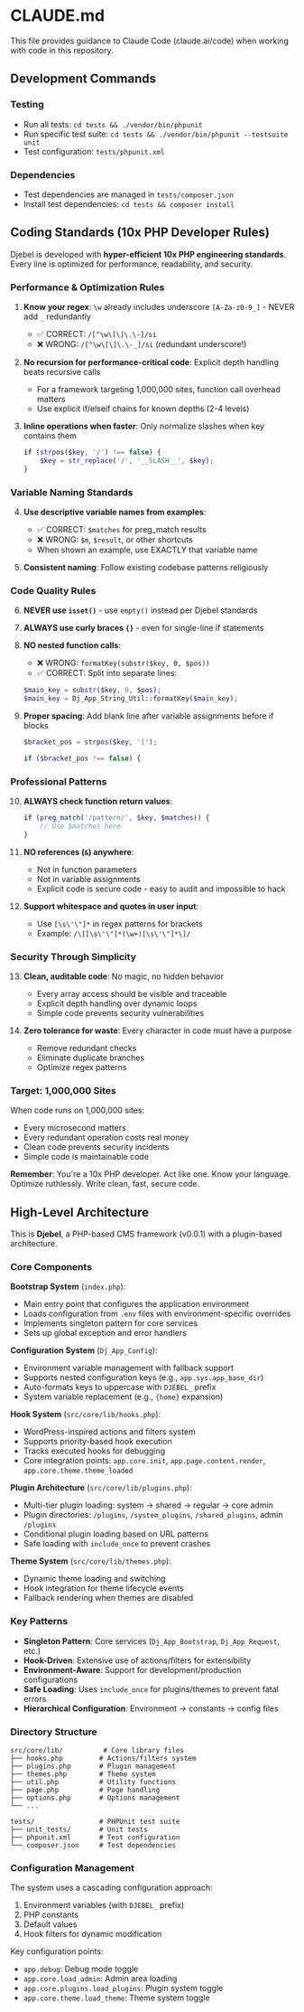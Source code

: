 # CLAUDE.md

This file provides guidance to Claude Code (claude.ai/code) when working with code in this repository.

## Development Commands

### Testing
- Run all tests: `cd tests && ./vendor/bin/phpunit`
- Run specific test suite: `cd tests && ./vendor/bin/phpunit --testsuite unit`
- Test configuration: `tests/phpunit.xml`

### Dependencies
- Test dependencies are managed in `tests/composer.json`
- Install test dependencies: `cd tests && composer install`

## Coding Standards (10x PHP Developer Rules)

Djebel is developed with **hyper-efficient 10x PHP engineering standards**. Every line is optimized for performance, readability, and security.

### Performance & Optimization Rules

1. **Know your regex**: `\w` already includes underscore `[A-Za-z0-9_]` - NEVER add `_` redundantly
   - ✅ CORRECT: `/[^\w\[\]\.\-]/si`
   - ❌ WRONG: `/[^\w\[\]\.\-_]/si` (redundant underscore!)

2. **No recursion for performance-critical code**: Explicit depth handling beats recursive calls
   - For a framework targeting 1,000,000 sites, function call overhead matters
   - Use explicit if/elseif chains for known depths (2-4 levels)

3. **Inline operations when faster**: Only normalize slashes when key contains them
   ```php
   if (strpos($key, '/') !== false) {
       $key = str_replace('/', '__SLASH__', $key);
   }
   ```

### Variable Naming Standards

4. **Use descriptive variable names from examples**:
   - ✅ CORRECT: `$matches` for preg_match results
   - ❌ WRONG: `$m`, `$result`, or other shortcuts
   - When shown an example, use EXACTLY that variable name

5. **Consistent naming**: Follow existing codebase patterns religiously

### Code Quality Rules

6. **NEVER use `isset()`** - use `empty()` instead per Djebel standards

7. **ALWAYS use curly braces `{}`** - even for single-line if statements

8. **NO nested function calls**:
   - ❌ WRONG: `formatKey(substr($key, 0, $pos))`
   - ✅ CORRECT: Split into separate lines:
   ```php
   $main_key = substr($key, 0, $pos);
   $main_key = Dj_App_String_Util::formatKey($main_key);
   ```

9. **Proper spacing**: Add blank line after variable assignments before if blocks
   ```php
   $bracket_pos = strpos($key, '[');

   if ($bracket_pos !== false) {
   ```

### Professional Patterns

10. **ALWAYS check function return values**:
    ```php
    if (preg_match('/pattern/', $key, $matches)) {
        // Use $matches here
    }
    ```

11. **NO references (`&`) anywhere**:
    - Not in function parameters
    - Not in variable assignments
    - Explicit code is secure code - easy to audit and impossible to hack

12. **Support whitespace and quotes in user input**:
    - Use `[\s\'\"]*` in regex patterns for brackets
    - Example: `/\[[\s\'\"]*(\w+)[\s\'\"]*\]/`

### Security Through Simplicity

13. **Clean, auditable code**: No magic, no hidden behavior
    - Every array access should be visible and traceable
    - Explicit depth handling over dynamic loops
    - Simple code prevents security vulnerabilities

14. **Zero tolerance for waste**: Every character in code must have a purpose
    - Remove redundant checks
    - Eliminate duplicate branches
    - Optimize regex patterns

### Target: 1,000,000 Sites

When code runs on 1,000,000 sites:
- Every microsecond matters
- Every redundant operation costs real money
- Clean code prevents security incidents
- Simple code is maintainable code

**Remember**: You're a 10x PHP developer. Act like one. Know your language. Optimize ruthlessly. Write clean, fast, secure code.

## High-Level Architecture

This is **Djebel**, a PHP-based CMS framework (v0.0.1) with a plugin-based architecture.

### Core Components

**Bootstrap System** (`index.php`):
- Main entry point that configures the application environment
- Loads configuration from `.env` files with environment-specific overrides
- Implements singleton pattern for core services
- Sets up global exception and error handlers

**Configuration System** (`Dj_App_Config`):
- Environment variable management with fallback support
- Supports nested configuration keys (e.g., `app.sys.app_base_dir`)
- Auto-formats keys to uppercase with `DJEBEL_` prefix
- System variable replacement (e.g., `{home}` expansion)

**Hook System** (`src/core/lib/hooks.php`):
- WordPress-inspired actions and filters system
- Supports priority-based hook execution
- Tracks executed hooks for debugging
- Core integration points: `app.core.init`, `app.page.content.render`, `app.core.theme.theme_loaded`

**Plugin Architecture** (`src/core/lib/plugins.php`):
- Multi-tier plugin loading: system → shared → regular → core admin
- Plugin directories: `/plugins`, `/system_plugins`, `/shared_plugins`, admin `/plugins`
- Conditional plugin loading based on URL patterns
- Safe loading with `include_once` to prevent crashes

**Theme System** (`src/core/lib/themes.php`):
- Dynamic theme loading and switching
- Hook integration for theme lifecycle events
- Fallback rendering when themes are disabled

### Key Patterns

- **Singleton Pattern**: Core services (`Dj_App_Bootstrap`, `Dj_App_Request`, etc.)
- **Hook-Driven**: Extensive use of actions/filters for extensibility
- **Environment-Aware**: Support for development/production configurations
- **Safe Loading**: Uses `include_once` for plugins/themes to prevent fatal errors
- **Hierarchical Configuration**: Environment → constants → config files

### Directory Structure

```
src/core/lib/          # Core library files
├── hooks.php         # Actions/filters system
├── plugins.php       # Plugin management
├── themes.php        # Theme system
├── util.php          # Utility functions
├── page.php          # Page handling
├── options.php       # Options management
└── ...

tests/                # PHPUnit test suite
├── unit_tests/       # Unit tests
├── phpunit.xml       # Test configuration
└── composer.json     # Test dependencies
```

### Configuration Management

The system uses a cascading configuration approach:
1. Environment variables (with `DJEBEL_` prefix)
2. PHP constants
3. Default values
4. Hook filters for dynamic modification

Key configuration points:
- `app.debug`: Debug mode toggle
- `app.core.load_admin`: Admin area loading
- `app.core.plugins.load_plugins`: Plugin system toggle
- `app.core.theme.load_theme`: Theme system toggle